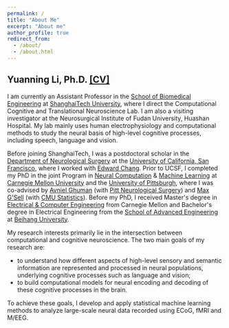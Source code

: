 ```yaml
---
permalink: /
title: "About Me"
excerpt: "About me"
author_profile: true
redirect_from: 
  - /about/
  - /about.html
---
```

## Yuanning Li, Ph.D. [[CV]](/files/Yuanning_Li_CV.pdf)

I am currently an Assistant Professor in the [School of Biomedical Engineering](https://bme.shanghaitech.edu.cn/bme_en/) at [ShanghaiTech University](https://www.shanghaitech.edu.cn/eng/), where I direct the Computational Cognitive and Translational Neuroscience Lab. I am also a visiting investigator at the Neurosurgical Institute of Fudan University, Huashan Hospital. My lab mainly uses human electrophysiology and computational methods to study the neural basis of high-level cognitive processes, including speech, language and vision. 

Before joining ShanghaiTech, I was a postdoctoral scholar in the [Department of Neurological Surgery](http://neurosurgery.ucsf.edu/) at the [University of California, San Francisco](https://www.ucsf.edu/), where I worked with [Edward Chang](http://changlab.ucsf.edu). Prior to UCSF, I completed my PhD in the joint Program in [Neural Computation](http://compneuro.cmu.edu) & [Machine Learning](https://www.ml.cmu.edu) at [Carnegie Mellon University](https://www.cmu.edu) and the [University of Pittsburgh](https://www.pitt.edu), where I was co-advised by [Avniel Ghuman](http://lcnd.pitt.edu) (with [Pitt Neurological Surgery](http://www.neurosurgery.pitt.edu)) and [Max G'Sell](https://www.andrew.cmu.edu/user/mgsell/) (with [CMU Statistics](http://www.stat.cmu.edu)). Before my PhD, I received Master's degree in [Electrical & Computer Engineering](http://www.ece.cmu.edu) from Carnegie Mellon and Bachelor's degree in Electrical Engineering from the [School of Advanced Engineering](http://sae.buaa.edu.cn) at [Beihang University](https://www.buaa.edu.cn/). 

My research interests primarily lie in the intersection between computational and cognitive neuroscience. The two main goals of my research are: 
 * to understand how different aspects of high-level sensory and semantic information are represented and processed in neural populations, underlying cognitive processes such as language and vision;
 * to build computational models for neural encoding and decoding of these cognitive processes in the brain.

To achieve these goals, I develop and apply statistical machine learning methods to analyze large-scale neural data recorded using ECoG, fMRI and M/EEG. 
